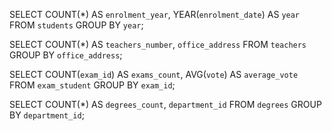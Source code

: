 <!--query n 1-->
SELECT COUNT(*) AS `enrolment_year`, YEAR(`enrolment_date`) AS `year` 
FROM `students` 
GROUP BY `year`;

<!--query n 2-->
SELECT COUNT(*) AS `teachers_number`, `office_address` 
FROM `teachers` 
GROUP BY `office_address`;

<!--query n 3-->
SELECT COUNT(`exam_id`) AS `exams_count`, AVG(`vote`) AS `average_vote` 
FROM `exam_student` 
GROUP BY `exam_id`;

<!--query n 4-->
SELECT COUNT(*) AS `degrees_count`, `department_id`
FROM `degrees`
GROUP BY `department_id`;